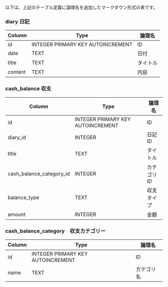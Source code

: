 以下は、上記のテーブル定義に論理名を追加したマークダウン形式の表です。

### diary 日記

| Column  | Type                        | 論理名     |
| ------- | --------------------------- | ---------- |
| id      | INTEGER PRIMARY KEY AUTOINCREMENT | ID         |
| date    | TEXT                        | 日付       |
| title   | TEXT                        | タイトル   |
| content | TEXT                        | 内容       |

### cash_balance 収支

| Column                   | Type                        | 論理名               |
| ------------------------ | --------------------------- | -------------------- |
| id                       | INTEGER PRIMARY KEY AUTOINCREMENT | ID                   |
| diary_id                 | INTEGER                     | 日記ID             |
| title                    | TEXT                        | タイトル             |
| cash_balance_category_id | INTEGER                     | カテゴリID         |
| balance_type             | TEXT                        | 収支タイプ           |
| amount                   | INTEGER                     | 金額                 |

### cash_balance_category　収支カテゴリー

| Column | Type                        | 論理名       |
| ------ | --------------------------- | ------------ |
| id     | INTEGER PRIMARY KEY AUTOINCREMENT | ID           |
| name   | TEXT                        | カテゴリ名     |